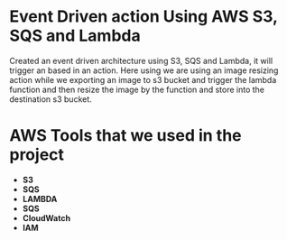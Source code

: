 # Event Driven action Using AWS S3, SQS and Lambda

Created an event driven architecture using S3, SQS and Lambda, it will trigger an based in an action.
Here using we are using an image resizing action while we exporting an image to s3 bucket and trigger the lambda function and then resize the image by the function and store into the destination s3 bucket.

# AWS Tools that we used in the project

* **S3**
* **SQS**
* **LAMBDA**
* **SQS**
* **CloudWatch**
* **IAM**
